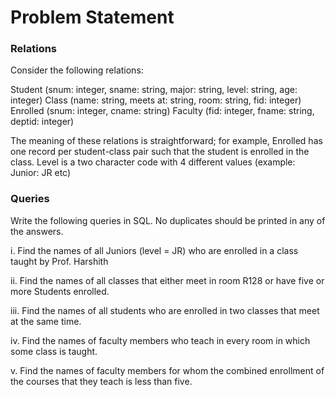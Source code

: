 Problem Statement
=================

### Relations

Consider the following relations:

Student (snum: integer, sname: string, major: string, level: string, age: integer)
Class (name: string, meets at: string, room: string, fid: integer)
Enrolled (snum: integer, cname: string)
Faculty (fid: integer, fname: string, deptid: integer)

The meaning of these relations is straightforward; for example, Enrolled has one record per student-class pair 
such that the student is enrolled in the class. Level is a two character code with 4 different values (example: 
Junior: JR etc)

### Queries

Write the following queries in SQL. No duplicates should be printed in any of the answers.

i. Find the names of all Juniors (level = JR) who are enrolled in a class taught by Prof. Harshith

ii. Find the names of all classes that either meet in room R128 or have five or more Students enrolled.

iii. Find the names of all students who are enrolled in two classes that meet at the same time.

iv. Find the names of faculty members who teach in every room in which some class is taught.

v. Find the names of faculty members for whom the combined enrollment of the courses that they teach is less 
than five.
